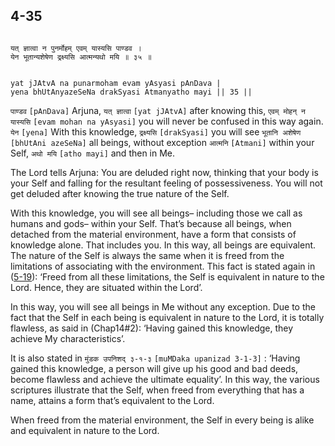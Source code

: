 ## 4-35


```shloka-sa

यत् ज्ञात्वा न पुनर्मोहम् एवम् यास्यसि पाण्डव ।
येन भूतान्यशेषेण द्रक्ष्यसि आत्मन्यथो मयि ॥ ३५ ॥

```
```shloka-sa-hk

yat jJAtvA na punarmoham evam yAsyasi pAnDava |
yena bhUtAnyazeSeNa drakSyasi Atmanyatho mayi || 35 ||

```
`पाण्डव` `[pAnDava]` Arjuna, `यत् ज्ञात्वा` `[yat jJAtvA]` after knowing this, `एवम् मोहन् न यास्यसि` `[evam mohan na yAsyasi]` you will never be confused in this way again. `येन` `[yena]` With this knowledge, `द्रक्ष्यसि` `[drakSyasi]` you will see `भूतानि अशेषेण` `[bhUtAni azeSeNa]` all beings, without exception `आत्मनि` `[Atmani]` within your Self, `अथो मयि` `[atho mayi]` and then in Me.

The Lord tells Arjuna: You are deluded right now, thinking that your body is your Self and falling for the resultant feeling of possessiveness. You will not get deluded after knowing the true nature of the Self.

With this knowledge, you will see all beings– including those we call as humans and gods– within your Self. That’s because all beings, when detached from the material environment, have a form that consists of knowledge alone. That includes you. In this way, all beings are equivalent. The nature of the Self is always the same when it is freed from the limitations of associating with the environment. This fact is stated again in ([5-19](5-19.md)): ‘Freed from all these limitations, the Self is equivalent in nature to the Lord. Hence, they are situated within the Lord’.

In this way, you will see all beings in Me without any exception. Due to the fact that the Self in each being is equivalent in nature to the Lord, it is totally flawless, as said in (Chap14#2): ‘Having gained this knowledge, they achieve My characteristics’.

It is also stated in 
`मुंडक उपनिशद् ३-१-३` `[muMDaka upanizad 3-1-3]` :
 ‘Having gained this knowledge, a person will give up his good and bad deeds, become flawless and achieve the ultimate equality’. In this way, the various scriptures illustrate that the Self, when freed from everything that has a name, attains a form that’s equivalent to the Lord.

When freed from the material environment, the Self in every being is alike and equivalent in nature to the Lord.


